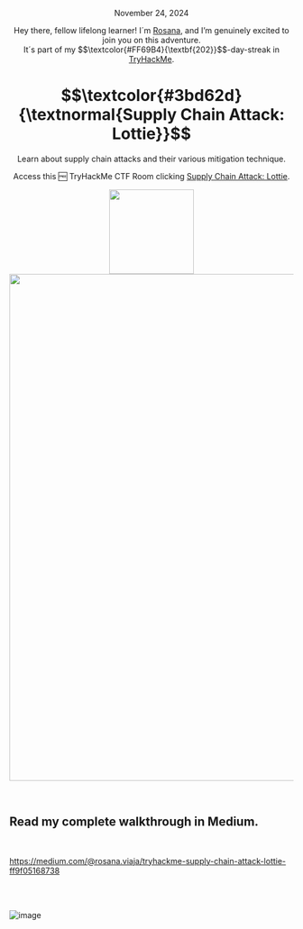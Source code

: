 <p align="center">November 24, 2024</p>
<p align="center">Hey there, fellow lifelong learner! I´m <a href="https://www.linkedin.com/in/rosanafssantos/">Rosana</a>, and I’m genuinely excited to join you on this adventure.<br>
It´s part of my $$\textcolor{#FF69B4}{\textbf{202}}$$-day-streak in  <a href="https://tryhackme.com/r/hacktivities">TryHackMe</a>.</p>

<h1 align="center">
  $$\textcolor{#3bd62d}{\textnormal{Supply Chain Attack: Lottie}}$$
</h1>
<p align="center">Learn about supply chain attacks and their various mitigation technique.</p>
<p align="center">Access this 🆓 TryHackMe CTF Room clicking <a href="https://tryhackme.com/r/room/supplychainattacks">Supply Chain Attack: Lottie</a>.</p>
                                                              
<p align="center">
  <img height="150px" hspace="20" src="https://github.com/user-attachments/assets/f2d331b7-07fe-4f7b-ada3-a19c895db976">
  <img width="900px" src="https://github.com/user-attachments/assets/b18e23fb-1778-4a5f-b082-d1b099a24d27">
</p>


<br>

<h2>Read my complete walkthrough in Medium.</h2>
<br>

https://medium.com/@rosana.viaja/tryhackme-supply-chain-attack-lottie-ff9f05168738

<br>
<br>

![image](https://github.com/user-attachments/assets/0052bcdc-f627-4551-9a8f-8c736ce09da7)

